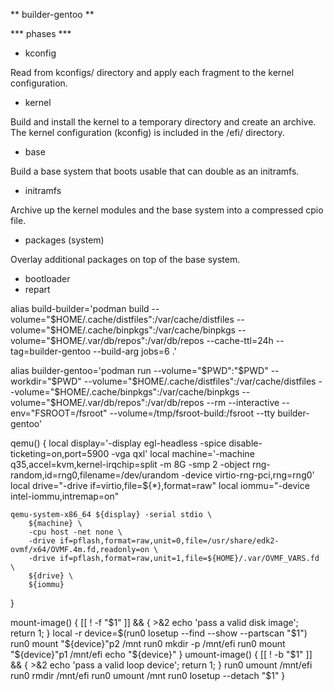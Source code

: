 ** builder-gentoo **

*** phases ***
* kconfig

Read from kconfigs/ directory and apply each fragment to the kernel configuration.

* kernel

Build and install the kernel to a temporary directory and create an archive. The kernel
configuration (kconfig) is included in the /efi/ directory.

* base

Build a base system that boots usable that can double as an initramfs.

* initramfs

Archive up the kernel modules and the base system into a compressed cpio file.

* packages (system)

Overlay additional packages on top of the base system.

* bootloader
* repart



alias build-builder='podman build --volume="$HOME/.cache/distfiles":/var/cache/distfiles --volume="$HOME/.cache/binpkgs":/var/cache/binpkgs --volume="$HOME/.var/db/repos":/var/db/repos --cache-ttl=24h --tag=builder-gentoo --build-arg jobs=6 .'

alias builder-gentoo='podman run --volume="$PWD":"$PWD" --workdir="$PWD" --volume="$HOME/.cache/distfiles":/var/cache/distfiles --volume="$HOME/.cache/binpkgs":/var/cache/binpkgs --volume="$HOME/.var/db/repos":/var/db/repos --rm --interactive --env="FSROOT=/fsroot" --volume=/tmp/fsroot-build:/fsroot --tty builder-gentoo'

qemu() {
	local display='-display egl-headless -spice disable-ticketing=on,port=5900 -vga qxl'
	local machine='-machine q35,accel=kvm,kernel-irqchip=split -m 8G -smp 2 -object rng-random,id=rng0,filename=/dev/urandom -device virtio-rng-pci,rng=rng0'
	local drive="-drive if=virtio,file=${*},format=raw"
	local iommu="-device intel-iommu,intremap=on"

	qemu-system-x86_64 ${display} -serial stdio \
		${machine} \
		-cpu host -net none \
		-drive if=pflash,format=raw,unit=0,file=/usr/share/edk2-ovmf/x64/OVMF.4m.fd,readonly=on \
		-drive if=pflash,format=raw,unit=1,file=${HOME}/.var/OVMF_VARS.fd \
		${drive} \
		${iommu}
}

mount-image() {
	[[ ! -f "$1" ]] && { >&2 echo 'pass a valid disk image'; return 1; }
	local -r device=$(run0 losetup --find --show --partscan "$1")
	run0 mount "${device}"p2 /mnt
	run0 mkdir -p /mnt/efi
	run0 mount "${device}"p1 /mnt/efi
	echo "${device}"
}
umount-image() {
	[[ ! -b "$1" ]] && { >&2 echo 'pass a valid loop device'; return 1; }
	run0 umount /mnt/efi
	run0 rmdir /mnt/efi
	run0 umount /mnt
	run0 losetup --detach "$1"
}
